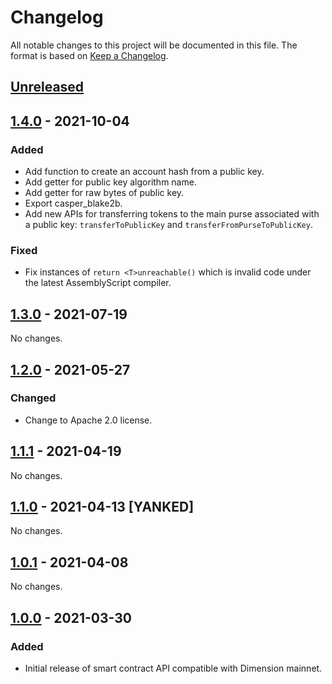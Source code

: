# Changelog

All notable changes to this project will be documented in this file.  The format is based on [Keep a Changelog].

[comment]: <> (Added:      new features)
[comment]: <> (Changed:    changes in existing functionality)
[comment]: <> (Deprecated: soon-to-be removed features)
[comment]: <> (Removed:    now removed features)
[comment]: <> (Fixed:      any bug fixes)
[comment]: <> (Security:   in case of vulnerabilities)



## [Unreleased]


## [1.4.0] - 2021-10-04

### Added
* Add function to create an account hash from a public key.
* Add getter for public key algorithm name.
* Add getter for raw bytes of public key.
* Export casper_blake2b.
* Add new APIs for transferring tokens to the main purse associated with a public key: `transferToPublicKey` and `transferFromPurseToPublicKey`.

### Fixed
* Fix instances of `return <T>unreachable()` which is invalid code under the latest AssemblyScript compiler.



## [1.3.0] - 2021-07-19

No changes.



## [1.2.0] - 2021-05-27

### Changed
* Change to Apache 2.0 license.



## [1.1.1] - 2021-04-19

No changes.



## [1.1.0] - 2021-04-13 [YANKED]

No changes.



## [1.0.1] - 2021-04-08

No changes.



## [1.0.0] - 2021-03-30

### Added
* Initial release of smart contract API compatible with Dimension mainnet.



[Keep a Changelog]: https://keepachangelog.com/en/1.0.0
[unreleased]: https://github.com/dimension-labs/dimension-node/compare/v1.4.0...dev
[1.4.0]: https://github.com/dimension-labs/dimension-node/compare/v1.3.0...v1.4.0
[1.3.0]: https://github.com/dimension-labs/dimension-node/compare/v1.2.0...v1.3.0
[1.2.0]: https://github.com/dimension-labs/dimension-node/compare/v1.1.1...v1.2.0
[1.1.1]: https://github.com/dimension-labs/dimension-node/compare/v1.0.1...v1.1.1
[1.1.0]: https://github.com/dimension-labs/dimension-node/compare/v1.0.1...v1.1.1
[1.0.1]: https://github.com/dimension-labs/dimension-node/compare/v1.0.0...v1.0.1
[1.0.0]: https://github.com/dimension-labs/dimension-node/releases/tag/v1.0.0
